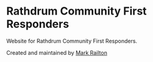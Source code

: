 # Rathdrum Community First Responders

Website for Rathdrum Community First Responders.

Created and maintained by [Mark Railton](https://markrailton.com)
